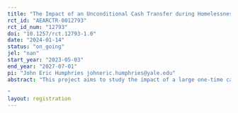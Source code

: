 ```yaml
---
title: "The Impact of an Unconditional Cash Transfer during Homelessness: Experimental Evidence from Illinois"
rct_id: "AEARCTR-0012793"
rct_id_num: "12793"
doi: "10.1257/rct.12793-1.0"
date: "2024-01-14"
status: "on_going"
jel: "nan"
start_year: "2023-05-03"
end_year: "2027-07-01"
pi: "John Eric Humphries johneric.humphries@yale.edu"
abstract: "This project aims to study the impact of a large one-time cash transfer to families with children who are accessing emergency homeless services. The project will evaluate how such a cash transfer impacts future homelessness and other indicators of housing stability. We also plan to study how the assistance affects recipients' self-reported well-being and mental health, labor market participation, use of other government programs, criminal justice contact, and children's educational outcomes.
"
layout: registration
---
```


